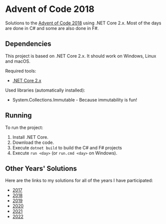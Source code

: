 # Advent of Code 2018

Solutions to the [Advent of Code 2018](http://adventofcode.com/2018) using .NET
Core 2.x. Most of the days are done in C# and some are also done in F#.

## Dependencies

This project is based on .NET Core 2.x. It should work on Windows, Linux and
macOS.

Required tools:

- [.NET Core 2.x](https://dotnet.microsoft.com/download/dotnet-core/2.2)

Used libraries (automatically installed):

- System.Collections.Immutable - Because immutability is fun!

## Running

To run the project:

1. Install .NET Core.
1. Download the code.
1. Execute `dotnet build` to build the C# and F# projects
1. Execute `run <day>` (or `run.cmd <day>` on Windows).

## Other Years' Solutions

Here are the links to my solutions for all of the years I have participated:

- [2017](https://github.com/101100/AdventOfCode2017)
- [2018](https://github.com/101100/AdventOfCode2018)
- [2019](https://gitlab.101100.ca/101100/adventofcode2019)
- [2020](https://gitlab.101100.ca/101100/adventofcode2020)
- [2021](https://gitlab.101100.ca/101100/adventofcode2021)
- [2022](https://gitlab.101100.ca/101100/adventofcode2022)
